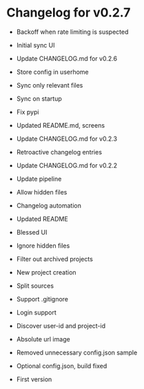# Changelog for v0.2.7

- Backoff when rate limiting is suspected

- Initial sync UI

- Update CHANGELOG.md for v0.2.6

- Store config in userhome

- Sync only relevant files

- Sync on startup

- Fix pypi

- Updated README.md, screens

- Update CHANGELOG.md for v0.2.3

- Retroactive changelog entries

- Update CHANGELOG.md for v0.2.2

- Update pipeline

- Allow hidden files

- Changelog automation

- Updated README

- Blessed UI

- Ignore hidden files

- Filter out archived projects

- New project creation

- Split sources

- Support .gitignore

- Login support

- Discover user-id and project-id

- Absolute url image

- Removed unnecessary config.json sample

- Optional config.json, build fixed

- First version
